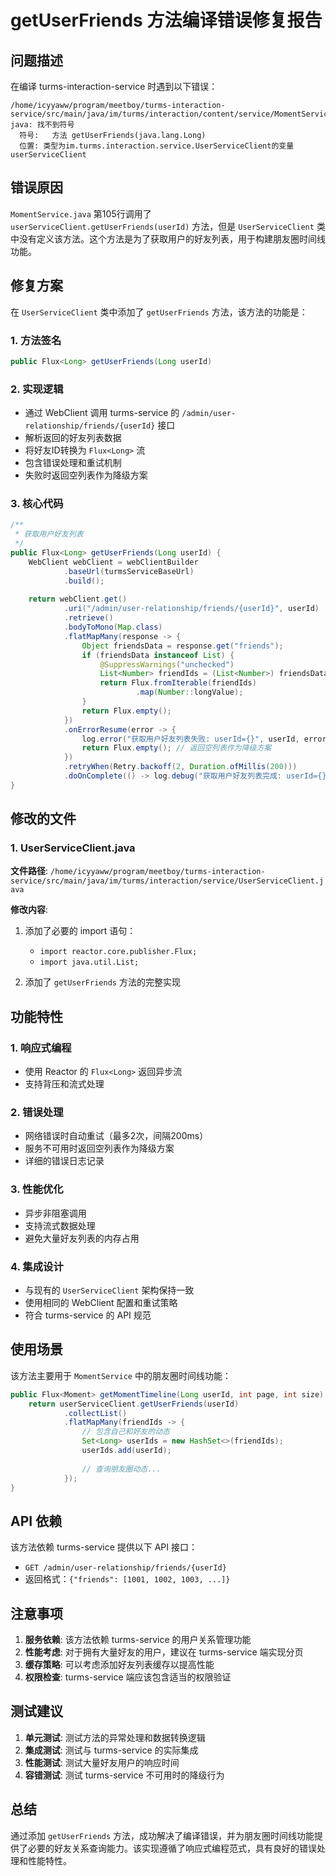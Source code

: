 # getUserFriends 方法编译错误修复报告

## 问题描述

在编译 turms-interaction-service 时遇到以下错误：
```
/home/icyyaww/program/meetboy/turms-interaction-service/src/main/java/im/turms/interaction/content/service/MomentService.java:105:33
java: 找不到符号
  符号:   方法 getUserFriends(java.lang.Long)
  位置: 类型为im.turms.interaction.service.UserServiceClient的变量 userServiceClient
```

## 错误原因

`MomentService.java` 第105行调用了 `userServiceClient.getUserFriends(userId)` 方法，但是 `UserServiceClient` 类中没有定义该方法。这个方法是为了获取用户的好友列表，用于构建朋友圈时间线功能。

## 修复方案

在 `UserServiceClient` 类中添加了 `getUserFriends` 方法，该方法的功能是：

### 1. 方法签名
```java
public Flux<Long> getUserFriends(Long userId)
```

### 2. 实现逻辑
- 通过 WebClient 调用 turms-service 的 `/admin/user-relationship/friends/{userId}` 接口
- 解析返回的好友列表数据
- 将好友ID转换为 `Flux<Long>` 流
- 包含错误处理和重试机制
- 失败时返回空列表作为降级方案

### 3. 核心代码
```java
/**
 * 获取用户好友列表
 */
public Flux<Long> getUserFriends(Long userId) {
    WebClient webClient = webClientBuilder
            .baseUrl(turmsServiceBaseUrl)
            .build();
    
    return webClient.get()
            .uri("/admin/user-relationship/friends/{userId}", userId)
            .retrieve()
            .bodyToMono(Map.class)
            .flatMapMany(response -> {
                Object friendsData = response.get("friends");
                if (friendsData instanceof List) {
                    @SuppressWarnings("unchecked")
                    List<Number> friendIds = (List<Number>) friendsData;
                    return Flux.fromIterable(friendIds)
                            .map(Number::longValue);
                }
                return Flux.empty();
            })
            .onErrorResume(error -> {
                log.error("获取用户好友列表失败: userId={}", userId, error);
                return Flux.empty(); // 返回空列表作为降级方案
            })
            .retryWhen(Retry.backoff(2, Duration.ofMillis(200)))
            .doOnComplete(() -> log.debug("获取用户好友列表完成: userId={}", userId));
}
```

## 修改的文件

### 1. UserServiceClient.java
**文件路径**: `/home/icyyaww/program/meetboy/turms-interaction-service/src/main/java/im/turms/interaction/service/UserServiceClient.java`

**修改内容**:
1. 添加了必要的 import 语句：
   - `import reactor.core.publisher.Flux;`
   - `import java.util.List;`

2. 添加了 `getUserFriends` 方法的完整实现

## 功能特性

### 1. 响应式编程
- 使用 Reactor 的 `Flux<Long>` 返回异步流
- 支持背压和流式处理

### 2. 错误处理
- 网络错误时自动重试（最多2次，间隔200ms）
- 服务不可用时返回空列表作为降级方案
- 详细的错误日志记录

### 3. 性能优化
- 异步非阻塞调用
- 支持流式数据处理
- 避免大量好友列表的内存占用

### 4. 集成设计
- 与现有的 `UserServiceClient` 架构保持一致
- 使用相同的 WebClient 配置和重试策略
- 符合 turms-service 的 API 规范

## 使用场景

该方法主要用于 `MomentService` 中的朋友圈时间线功能：

```java
public Flux<Moment> getMomentTimeline(Long userId, int page, int size) {
    return userServiceClient.getUserFriends(userId)
            .collectList()
            .flatMapMany(friendIds -> {
                // 包含自己和好友的动态
                Set<Long> userIds = new HashSet<>(friendIds);
                userIds.add(userId);
                
                // 查询朋友圈动态...
            });
}
```

## API 依赖

该方法依赖 turms-service 提供以下 API 接口：
- `GET /admin/user-relationship/friends/{userId}`
- 返回格式：`{"friends": [1001, 1002, 1003, ...]}`

## 注意事项

1. **服务依赖**: 该方法依赖 turms-service 的用户关系管理功能
2. **性能考虑**: 对于拥有大量好友的用户，建议在 turms-service 端实现分页
3. **缓存策略**: 可以考虑添加好友列表缓存以提高性能
4. **权限检查**: turms-service 端应该包含适当的权限验证

## 测试建议

1. **单元测试**: 测试方法的异常处理和数据转换逻辑
2. **集成测试**: 测试与 turms-service 的实际集成
3. **性能测试**: 测试大量好友用户的响应时间
4. **容错测试**: 测试 turms-service 不可用时的降级行为

## 总结

通过添加 `getUserFriends` 方法，成功解决了编译错误，并为朋友圈时间线功能提供了必要的好友关系查询能力。该实现遵循了响应式编程范式，具有良好的错误处理和性能特性。